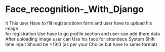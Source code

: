 # Face_recognition-_With_Django
It This user Have to fill registerationn form and user have  to upload his image  
for registration Use have to go profile section and user can add there data
After uploading image user can Use his face for attendece System 
Shift time input Should be =19:0 (as per your Choice but have to same format)
